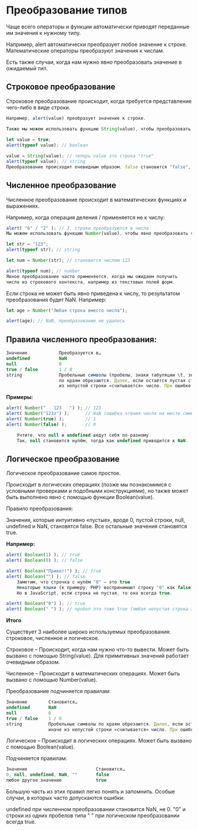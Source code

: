 # Преобразование типов

Чаще всего операторы и функции автоматически приводят переданные им значения к нужному типу.

Например, alert автоматически преобразует любое значение к строке. 
Математические операторы преобразуют значения к числам.

Есть также случаи, когда нам нужно явно преобразовать значение в ожидаемый тип.


## Строковое преобразование
Строковое преобразование происходит, когда требуется представление чего-либо в виде строки.

```js
Например, alert(value) преобразует значение к строке.

Также мы можем использовать функцию String(value), чтобы преобразовать значение к строке:
    
let value = true;
alert(typeof value); // boolean

value = String(value); // теперь value это строка "true"
alert(typeof value); // string
Преобразование происходит очевидным образом. false становится "false", null становится "null" и т.п.
```

## Численное преобразование
Численное преобразование происходит в математических функциях и выражениях.

Например, когда операция деления / применяется не к числу:

```js
alert( "6" / "2" ); // 3, строки преобразуются в числа
Мы можем использовать функцию Number(value), чтобы явно преобразовать value к числу:

let str = "123";
alert(typeof str); // string

let num = Number(str); // становится числом 123

alert(typeof num); // number
Явное преобразование часто применяется, когда мы ожидаем получить 
число из строкового контекста, например из текстовых полей форм.
```

Если строка не может быть явно приведена к числу, то результатом преобразования будет NaN. Например:

```js
let age = Number("Любая строка вместо числа");

alert(age); // NaN, преобразование не удалось
```

## Правила численного преобразования:

```js
Значение	        Преобразуется в…
undefined	        NaN
null	            0
true / false	    1 / 0
string	            Пробельные символы (пробелы, знаки табуляции \t, знаки новой строки \n и т. п.)
                    по краям обрезаются. Далее, если остаётся пустая строка, то получаем 0, иначе 
                    из непустой строки «считывается» число. При ошибке результат NaN.
```


<b>Примеры:</b>

```js
alert( Number("   123   ") ); // 123
alert( Number("123z") );      // NaN (ошибка чтения числа на месте символа "z")
alert( Number(true) );        // 1
alert( Number(false) );       // 0

    Учтите, что null и undefined ведут себя по-разному.
    Так, null становится нулём, тогда как undefined приводится к NaN.
```

## Логическое преобразование
Логическое преобразование самое простое.

Происходит в логических операциях (позже мы познакомимся с условными 
проверками и подобными конструкциями), но также может быть выполнено 
явно с помощью функции Boolean(value).

Правило преобразования:

Значения, которые интуитивно «пустые», вроде 0, пустой строки, null, undefined и NaN, становятся false.
Все остальные значения становятся true.

<b>Например:</b>

```js
alert( Boolean(1) ); // true
alert( Boolean(0) ); // false

alert( Boolean("Привет!") ); // true
alert( Boolean("") ); // false
    Заметим, что строчка с нулём "0" — это true
    Некоторые языки (к примеру, PHP) воспринимают строку "0" как false.
    Но в JavaScript, если строка не пустая, то она всегда true.

alert( Boolean("0") ); // true
alert( Boolean(" ") ); // пробел это тоже true (любая непустая строка это true)
```

<b>Итого</b>

Существует 3 наиболее широко используемых преобразования: строковое, численное и логическое.

Строковое – Происходит, когда нам нужно что-то вывести. Может быть вызвано с помощью String(value). 
Для примитивных значений работает очевидным образом.

Численное – Происходит в математических операциях. Может быть вызвано с помощью Number(value).

Преобразование подчиняется правилам:

```js
Значение	    Становится…
undefined	    NaN
null	        0
true / false	1 / 0
string	        Пробельные символы по краям обрезаются. Далее, если остаётся пустая строка, то получаем 0, 
                иначе из непустой строки «считывается» число. При ошибке результат NaN.
```

Логическое – Происходит в логических операциях. Может быть вызвано с помощью Boolean(value).

Подчиняется правилам:

```js
Значение	                      Становится…
0, null, undefined, NaN, ""	      false
любое другое значение             true
```

Большую часть из этих правил легко понять и запомнить. Особые случаи, в которых часто допускаются ошибки:

undefined при численном преобразовании становится NaN, не 0.
"0" и строки из одних пробелов типа " " при логическом преобразовании всегда true.